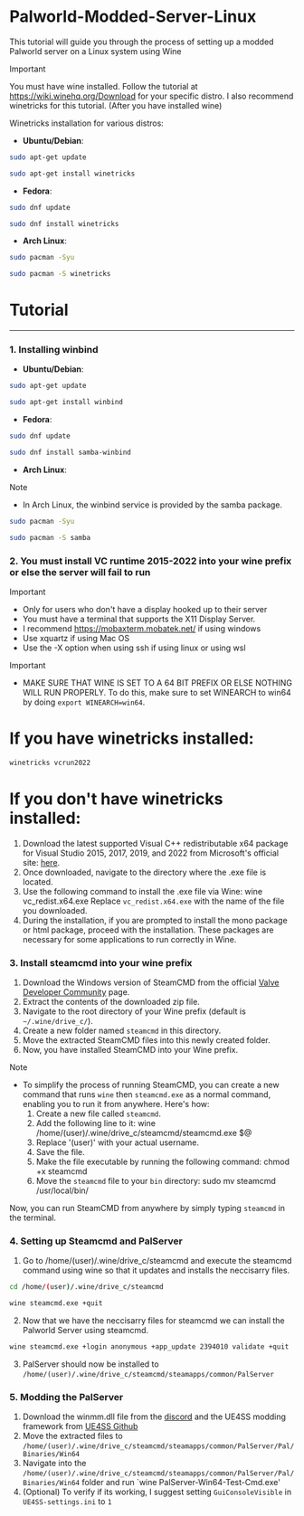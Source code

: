# Palworld-Modded-Server-Linux
This tutorial will guide you through the process of setting up a modded Palworld server on a Linux system using Wine

> [!IMPORTANT]
> You must have wine installed. Follow the tutorial at https://wiki.winehq.org/Download for your specific distro.
> I also recommend winetricks for this tutorial. (After you have installed wine)

Winetricks installation for various distros:

- **Ubuntu/Debian**:
```bash
sudo apt-get update
```
```bash
sudo apt-get install winetricks
```
- **Fedora**:
```bash
sudo dnf update
```
```bash 
sudo dnf install winetricks
```
- **Arch Linux**:
```bash
sudo pacman -Syu
```
```bash
sudo pacman -S winetricks
```

# Tutorial
---

### 1. Installing winbind

- **Ubuntu/Debian**:
```bash
sudo apt-get update
```
```bash
sudo apt-get install winbind
```
- **Fedora**:
```bash
sudo dnf update
```
```bash 
sudo dnf install samba-winbind
```
- **Arch Linux**:
> [!NOTE]
> - In Arch Linux, the winbind service is provided by the samba package.
```bash
sudo pacman -Syu
```
```bash
sudo pacman -S samba
```

### 2. You must install VC runtime 2015-2022 into your wine prefix or else the server will fail to run

> [!IMPORTANT]
> - Only for users who don't have a display hooked up to their server
> - You must have a terminal that supports the X11 Display Server.
> - I recommend https://mobaxterm.mobatek.net/ if using windows
> - Use xquartz if using Mac OS
> - Use the -X option when using ssh if using linux or using wsl

>[!IMPORTANT]
> - MAKE SURE THAT WINE IS SET TO A 64 BIT PREFIX OR ELSE NOTHING WILL RUN PROPERLY. To do this, make sure to set WINEARCH to win64 by doing `export WINEARCH=win64`.

# If you have winetricks installed:
```bash
winetricks vcrun2022
```

# If you don't have winetricks installed:
1. Download the latest supported Visual C++ redistributable x64 package for Visual Studio 2015, 2017, 2019, and 2022 from Microsoft's official site: [here](https://learn.microsoft.com/en-us/cpp/windows/latest-supported-vc-redist?view=msvc-170#visual-studio-2015-2017-2019-and-2022).
2. Once downloaded, navigate to the directory where the .exe file is located.
3. Use the following command to install the .exe file via Wine:
wine vc_redist.x64.exe
Replace `vc_redist.x64.exe` with the name of the file you downloaded.
4. During the installation, if you are prompted to install the mono package or html package, proceed with the installation. These packages are necessary for some applications to run correctly in Wine.

### 3. Install steamcmd into your wine prefix

1. Download the Windows version of SteamCMD from the official [Valve Developer Community](https://developer.valvesoftware.com/wiki/SteamCMD#Windows) page.
2. Extract the contents of the downloaded zip file.
3. Navigate to the root directory of your Wine prefix (default is `~/.wine/drive_c/`).
4. Create a new folder named `steamcmd` in this directory.
5. Move the extracted SteamCMD files into this newly created folder.
6. Now, you have installed SteamCMD into your Wine prefix.

> [!NOTE]
> - To simplify the process of running SteamCMD, you can create a new command that runs `wine` then `steamcmd.exe` as a normal command, enabling you to run it from anywhere. Here's how:
>   1. Create a new file called `steamcmd`.
>   2. Add the following line to it:
>   wine /home/(user)/.wine/drive_c/steamcmd/steamcmd.exe $@
>   3. Replace '(user)' with your actual username.
>   4. Save the file.
>   5. Make the file executable by running the following command:
>   chmod +x steamcmd
>   6. Move the `steamcmd` file to your `bin` directory:
>   sudo mv steamcmd /usr/local/bin/
>
> Now, you can run SteamCMD from anywhere by simply typing `steamcmd` in the terminal.

### 4. Setting up Steamcmd and PalServer
1. Go to /home/(user)/.wine/drive_c/steamcmd and execute the steamcmd command using wine so that it updates and installs the neccisarry files.
```bash
cd /home/(user)/.wine/drive_c/steamcmd
```
```bash
wine steamcmd.exe +quit
```
2. Now that we have the neccisarry files for steamcmd we can install the Palworld Server using steamcmd.
```bash
wine steamcmd.exe +login anonymous +app_update 2394010 validate +quit
```
3. PalServer should now be installed to `/home/(user)/.wine/drive_c/steamcmd/steamapps/common/PalServer`

### 5. Modding the PalServer
1. Download the winmm.dll file from the [discord](https://cdn.discordapp.com/attachments/1107095082567471114/1200053412126003250/winmm.zip) and the UE4SS modding framework from [UE4SS Github](https://github.com/UE4SS-RE/RE-UE4SS/releases/download/experimental/zDEV-UE4SS_v2.5.2-594-gc053439.zip)
2. Move the extracted files to `/home/(user)/.wine/drive_c/steamcmd/steamapps/common/PalServer/Pal/Binaries/Win64`
3. Navigate into the `/home/(user)/.wine/drive_c/steamcmd/steamapps/common/PalServer/Pal/Binaries/Win64` folder and run `wine PalServer-Win64-Test-Cmd.exe'
4. (Optional) To verify if its working, I suggest setting `GuiConsoleVisible` in `UE4SS-settings.ini` to `1`
